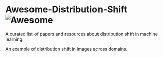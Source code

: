 # Awesome-Distribution-Shift ![Awesome](https://awesome.re/badge.svg)
A curated list of papers and resources about distribution shift in machine learning.

An example of distribution shift in images across domains.

